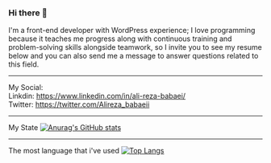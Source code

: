 ### Hi there 👋

I'm a front-end developer with WordPress experience; I love programming because it teaches me progress along with continuous training and problem-solving skills alongside teamwork, so I invite you to see my resume below and you can also send me a message to answer questions related to this field.

----------------------------------------------

My Social:
</br>
Linkdin: https://www.linkedin.com/in/ali-reza-babaei/
</br>
Twitter: https://twitter.com/Alireza_babaeii

----------------------------------------------
My State
[![Anurag's GitHub stats](https://github-readme-stats.vercel.app/api?username=babaie774)](https://github.com/anuraghazra/github-readme-stats)

----------------------------------------------
The most language that i've used 
[![Top Langs](https://github-readme-stats.vercel.app/api/top-langs/?username=anuraghazra&layout=compact)](https://github.com/anuraghazra/github-readme-stats)

